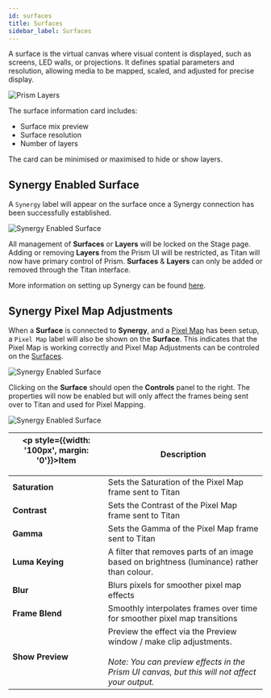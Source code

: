 ```yaml
---
id: surfaces
title: Surfaces
sidebar_label: Surfaces
---
```


A surface is the virtual canvas where visual content is displayed, such as screens, LED walls, or projections. It defines spatial parameters and resolution, allowing media to be mapped, scaled, and adjusted for precise display.

![Prism Layers](/prism-images/play/layers/{{PRISM-APP-LOWER}}-surface.png)

The surface information card includes:

- Surface mix preview
- Surface resolution
- Number of layers

The card can be minimised or maximised to hide or show layers.

## Synergy Enabled Surface

A `Synergy` label will appear on the surface once a Synergy connection has been successfully established. 

![Synergy Enabled Surface](/prism-images/play/layers/synergy-connected-surface.png)

All management of **Surfaces** or **Layers** will be locked on the Stage page. Adding or removing **Layers** from the Prism UI will be restricted, as Titan will now have primary control of Prism. **Surfaces** & **Layers** can only be added or removed through the Titan interface. 

More information on setting up Synergy can be found [here](/docs/synergy).
## Synergy Pixel Map Adjustments

When a **Surface** is connected to **Synergy**, and a [Pixel Map](docs/synergy/operating-synergy#lightmap-pixel-mapping-media-content) has been setup, a `Pixel Map` label will also be shown on the **Surface**. This indicates that the Pixel Map is working correctly and Pixel Map Adjustments can be controled on the [Surfaces](./surfaces.md).

![Synergy Enabled Surface](/prism-images/play/layers/pixel-map-surface.png)

Clicking on the **Surface** should open the **Controls** panel to the right. The properties will now be enabled but will only affect the frames being sent over to Titan and used for Pixel Mapping.

![Synergy Enabled Surface](/prism-images/play/layers/surface-pixel-map-adjustments.png)

| <p style={{width: '100px', margin: '0'}}>Item</p> |  Description |
|------------------|------------|
| **Saturation**   | Sets the Saturation of the Pixel Map frame sent to Titan |
| **Contrast**     | Sets the Contrast of the Pixel Map frame sent to Titan |
| **Gamma**        | Sets the Gamma of the Pixel Map frame sent to Titan  |
| **Luma Keying**  | A filter that removes parts of an image based on brightness (luminance) rather than colour. |
| **Blur**         | Blurs pixels for smoother pixel map effects |
| **Frame Blend**  | Smoothly interpolates frames over time for smoother pixel map transitions |
| **Show Preview** | Preview the effect via the Preview window / make clip adjustments. <br/> <br/> *Note: You can preview effects in the Prism UI canvas, but this will not affect your output.* |